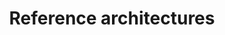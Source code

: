---
pcx_content_type: navigation
title: Reference architectures
external_link: /reference-architecture/
weight: 11
aliases:
- /fundamentals/get-started/concepts/reference-architecture/
_build:
  publishResources: false
  render: never
---
